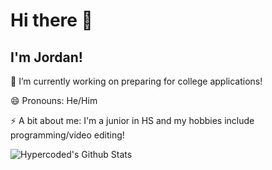 # Hi there 👋

## I'm Jordan!

🔭 I’m currently working on preparing for college applications!

😄 Pronouns: He/Him

⚡ A bit about me: I'm a junior in HS and my hobbies include programming/video editing! 




![Hypercoded's Github Stats](https://github-readme-stats.vercel.app/api?username=hypercoded&show_icons=true&theme=github_dark&count_private=true)


<!--
**Hypercoded/hypercoded** is a ✨ _special_ ✨ repository because its `README.md` (this file) appears on your GitHub profile.

Here are some ideas to get you started:

- 🔭 I’m currently working on ...
- 🌱 I’m currently learning ...
- 👯 I’m looking to collaborate on ...
- 🤔 I’m looking for help with ...
- 💬 Ask me about ...
- 📫 How to reach me: ...

- ⚡ Fun fact: ...
-->
